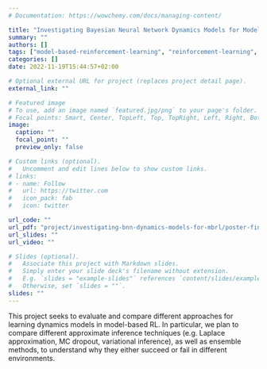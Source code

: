 ```yaml
---
# Documentation: https://wowchemy.com/docs/managing-content/

title: "Investigating Bayesian Neural Network Dynamics Models for Model-Based Reinforcement Learning"
summary: ""
authors: []
tags: ["model-based-reinforcement-learning", "reinforcement-learning", "machine-learning", "bayesian-neural-networks", "gaussian-processes", "research"]
categories: []
date: 2022-11-19T15:44:57+02:00

# Optional external URL for project (replaces project detail page).
external_link: ""

# Featured image
# To use, add an image named `featured.jpg/png` to your page's folder.
# Focal points: Smart, Center, TopLeft, Top, TopRight, Left, Right, BottomLeft, Bottom, BottomRight.
image:
  caption: ""
  focal_point: ""
  preview_only: false

# Custom links (optional).
#   Uncomment and edit lines below to show custom links.
# links:
# - name: Follow
#   url: https://twitter.com
#   icon_pack: fab
#   icon: twitter

url_code: ""
url_pdf: "project/investigating-bnn-dynamics-models-for-mbrl/poster-finnish-ai-day-2022.pdf"
url_slides: ""
url_video: ""

# Slides (optional).
#   Associate this project with Markdown slides.
#   Simply enter your slide deck's filename without extension.
#   E.g. `slides = "example-slides"` references `content/slides/example-slides.md`.
#   Otherwise, set `slides = ""`.
slides: ""
---
```


This project seeks to evaluate and compare different approaches for learning dynamics models in model-based RL.
In particular, we plan to compare different approximate inference techniques (e.g. Laplace approximation, MC dropout, variational inference), as well as ensemble methods, to understand why they either succeed or fail in different environments.

<!-- In particular, we are interested in understanding why ensembles of neural networks appear to work well but also in what scenarios they fail. -->
<!-- This project seeks to evaluate and compare different approximate inference schemes for learning dynamics models in model-based RL using Bayesian neural networks. -->


<!-- different approximate inference techniques (e.g. Laplace approximation, MC dropout), as well as ensemble methods, to understand why they either succeed or fail in different environments. -->

<!-- learning dynamics models for model-based RL using Bayesian neural networks and comparing them to ensemble methods. In particular, we seek to compare different approximate inference techniques (e.g. Laplace approximation, MC dropout), as well as ensemble methods, to understand why they either succeed or fail in different environments. -->
<!-- This work seeks to investigate approximate -->

<!-- Model-based reinforcement learning (MBRL) algorithms are more sample-efficient than their model-free counterparts. However, MBRL algorithms often fail, or perform poorly, due to their decision-making strategy (e.g. planning or policy optimization) exploiting inaccuracies in the learned dynamics model. These inaccuracies arise because the dynamics model is learned from a state transition data set representing only a small subset of the environment. As such, the dynamics model cannot be confident in making predictions far away from these state transitions. This concept is known as epistemic uncertainty. In the limit of infinite data, i.e. a data set containing all possible state transitions for an environment, the dynamics model's epistemic uncertainty is reduced. However, in MBRL an agent should only visit regions of the state-action space which lead to high rewards. As a result, an agent's dynamics model will always be subject to epistemic uncertainty. If the dynamics model knows what it does not know, this information can be used to prevent the decision-making strategy from exploiting the model's inaccuracies. Based on this intuition, recent algorithms leverage ensembles of neural networks to quantify the epistemic uncertainty associated with learning dynamics models from observations, i.e. to quantify what it does not know.  -->

<!-- In this work, we are interested in learning dynamics models using Bayesian neural networks and comparing them to ensemble methods. In particular, we seek to compare different approximate inference techniques (e.g. Laplace approximation, MC dropout), as well as ensemble methods, to understand why they either succeed or fail in different environments. -->
